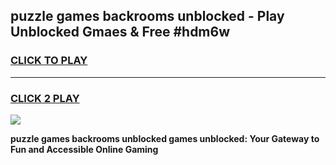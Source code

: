 
## puzzle games backrooms unblocked - Play Unblocked Gmaes & Free #hdm6w
<h3>
<a href="https://news.freeplayer.one?title=puzzle_games_backrooms_unblocked&ref=03M">CLICK TO PLAY</a></h3>
<hr>

<h3>
<a href="https://news.freeplayer.one?title=puzzle_games_backrooms_unblocked&ref=03M">CLICK 2 PLAY</a>
  
</h3>

<a href="https://news.freeplayer.one?title=puzzle_games_backrooms_unblocked&ref=03M"><img src="https://clearcache.store/games.png"></a>


**puzzle games backrooms unblocked games unblocked: Your Gateway to Fun and Accessible Online Gaming**
